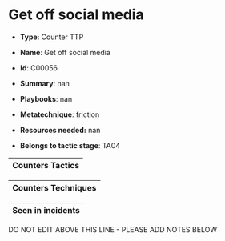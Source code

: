 # Get off social media

* **Type**: Counter TTP

* **Name**: Get off social media

* **Id**: C00056

* **Summary**: nan

* **Playbooks**: nan

* **Metatechnique**: friction

* **Resources needed:** nan

* **Belongs to tactic stage**: TA04


| Counters Tactics |
| ---------------- |



| Counters Techniques |
| ------------------- |



| Seen in incidents |
| ----------------- |

DO NOT EDIT ABOVE THIS LINE - PLEASE ADD NOTES BELOW